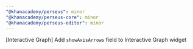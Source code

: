 ```yaml
---
"@khanacademy/perseus": minor
"@khanacademy/perseus-core": minor
"@khanacademy/perseus-editor": minor
---
```


[Interactive Graph] Add `showAxisArrows` field to Interactive Graph widget
